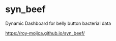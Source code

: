 # syn_beef
Dynamic Dashboard for belly button bacterial data

https://roy-mojica.github.io/syn_beef/
